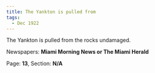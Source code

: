 ```yaml
---  
title: The Yankton is pulled from  
tags:  
  - Dec 1922  
---  
```

  
The Yankton is pulled from the rocks undamaged.  
  
Newspapers: **Miami Morning News or The Miami Herald**  
  
Page: **13**, Section: **N/A** 
